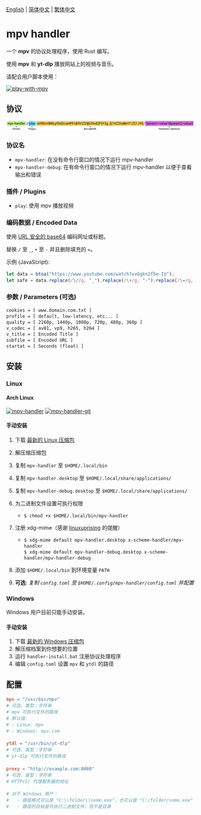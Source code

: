 [English][readme-en] | [简体中文][readme-zh-hans] | [繁体中文][readme-zh-hant]

[readme-en]: https://github.com/akiirui/mpv-handler/blob/main/README.md
[readme-zh-hans]: https://github.com/akiirui/mpv-handler/blob/main/README.zh-Hans.md
[readme-zh-hant]: https://github.com/akiirui/mpv-handler/blob/main/README.zh-Hant.md

# mpv handler

一个 **mpv** 的协议处理程序，使用 Rust 编写。

使用 **mpv** 和 **yt-dlp** 播放网站上的视频与音乐。

请配合用户脚本使用：

[![play-with-mpv][badges-play-with-mpv]][greasyfork-play-with-mpv]

## 协议

![](share/proto.png)

### 协议名

- `mpv-handler`: 在没有命令行窗口的情况下运行 mpv-handler
- `mpv-handler-debug`: 在有命令行窗口的情况下运行 mpv-handler 以便于查看输出和错误

### 插件 / Plugins

- `play`: 使用 mpv 播放视频

### 编码数据 / Encoded Data

使用 [URL 安全的 base64][rfc-base64-url] 编码网址或标题。

替换 `/` 至 `_`, `+` 至 `-` 并且删除填充的 `=`。

示例 (JavaScript):

```javascript
let data = btoa("https://www.youtube.com/watch?v=Ggkn2f5e-IU");
let safe = data.replace(/\//g, "_").replace(/\+/g, "-").replace(/\=/g, "");
```

### 参数 / Parameters (可选)

```
cookies = [ www.domain.com.txt ]
profile = [ default, low-latency, etc... ]
quality = [ 2160p, 1440p, 1080p, 720p, 480p, 360p ]
v_codec = [ av01, vp9, h265, h264 ]
v_title = [ Encoded Title ]
subfile = [ Encoded URL ]
startat = [ Seconds (float) ]
```

## 安装

### Linux

#### Arch Linux

[![mpv-handler][badges-aur]][download-aur]
[![mpv-handler-git][badges-aur-git]][download-aur-git]

#### 手动安装

1. 下载 [最新的 Linux 压缩包][download-linux]
2. 解压缩压缩包
3. 复制 `mpv-handler` 至 `$HOME/.local/bin`
4. 复制 `mpv-handler.desktop` 至 `$HOME/.local/share/applications/`
5. 复制 `mpv-handler-debug.desktop` 至 `$HOME/.local/share/applications/`
6. 为二进制文件设置可执行权限

   - ```
     $ chmod +x $HOME/.local/bin/mpv-handler
     ```

7. 注册 xdg-mime（感谢 [linuxuprising][linuxuprising] 的提醒）

   - ```
     $ xdg-mime default mpv-handler.desktop x-scheme-handler/mpv-handler
     $ xdg-mime default mpv-handler-debug.desktop x-scheme-handler/mpv-handler-debug
     ```

8. 添加 `$HOME/.local/bin` 到环境变量 `PATH`
9. **可选**: _复制 `config.toml` 至 `$HOME/.config/mpv-handler/config.toml` 并配置_

### Windows

Windows 用户目前只能手动安装。

#### 手动安装

1. 下载 [最新的 Windows 压缩包][download-windows]
2. 解压缩档案到你想要的位置
3. 运行 `handler-install.bat` 注册协议处理程序
4. 编辑 `config.toml` 设置 `mpv` 和 `ytdl` 的路径

## 配置

```toml
mpv = "/usr/bin/mpv"
# 可选，类型：字符串
# mpv 可执行文件的路径
# 默认值:
# - Linux: mpv
# - Windows: mpv.com

ytdl = "/usr/bin/yt-dlp"
# 可选，类型：字符串
# yt-dlp 可执行文件的路径

proxy = "http://example.com:8080"
# 可选，类型：字符串
# HTTP(S) 代理服务器的地址

# 对于 Windows 用户：
#   - 路径格式可以是 "C:\\folder\\some.exe"，也可以是 "C:/folder/some.exe"
#   - 路径的目标是可执行二进制文件，而不是目录
```

[rfc-base64-url]: https://datatracker.ietf.org/doc/html/rfc4648#section-5
[badges-aur-git]: https://img.shields.io/aur/version/mpv-handler-git?style=for-the-badge&logo=archlinux&label=mpv-handler-git
[badges-aur]: https://img.shields.io/aur/version/mpv-handler?style=for-the-badge&logo=archlinux&label=mpv-handler
[badges-play-with-mpv]: https://img.shields.io/greasyfork/v/416271?style=for-the-badge&logo=greasyfork&label=play-with-mpv
[download-aur-git]: https://aur.archlinux.org/packages/mpv-handler-git/
[download-aur]: https://aur.archlinux.org/packages/mpv-handler/
[download-linux]: https://github.com/akiirui/mpv-handler/releases/latest/download/mpv-handler-linux-amd64.zip
[download-macos]: https://github.com/akiirui/mpv-handler/releases/latest/download/mpv-handler-macos-amd64.zip
[download-windows]: https://github.com/akiirui/mpv-handler/releases/latest/download/mpv-handler-windows-amd64.zip
[greasyfork-play-with-mpv]: https://greasyfork.org/scripts/416271-play-with-mpv
[linuxuprising]: https://www.linuxuprising.com/2021/07/open-youtube-and-more-videos-from-your.html
